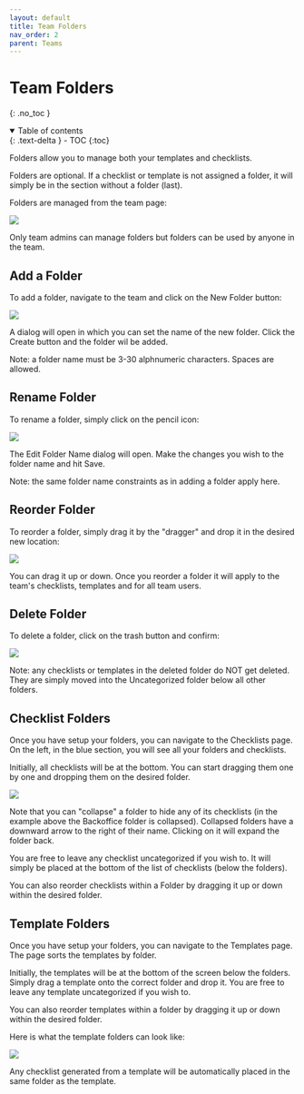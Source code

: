 ```yaml
---
layout: default
title: Team Folders
nav_order: 2
parent: Teams
---
```

# Team Folders
{: .no_toc }

<details open markdown="block">
  <summary>
    Table of contents
  </summary>
  {: .text-delta }
- TOC
{:toc}
</details>

Folders allow you to manage both your templates and checklists. 

Folders are optional. If a checklist or template is not assigned a folder, it will simply be in the section without a folder (last).

Folders are managed from the team page:

![](/assets/images/teams/folders.png)

Only team admins can manage folders but folders can be used by anyone in the team.

## Add a Folder
To add a folder, navigate to the team and click on the New Folder button:

![](/assets/images/teams/folders-add.png)

A dialog will open in which you can set the name of the new folder. Click the Create button and the folder wil be added.

Note: a folder name must be 3-30 alphnumeric characters. Spaces are allowed.

## Rename Folder
To rename a folder, simply click on the pencil icon:

![](/assets/images/teams/folders-rename.png)

The Edit Folder Name dialog will open. Make the changes you wish to the folder name and hit Save. 

Note: the same folder name constraints as in adding a folder apply here.

## Reorder Folder
To reorder a folder, simply drag it by the "dragger" and drop it in the desired new location:

![](/assets/images/teams/folders-reorder.png)

You can drag it up or down. Once you reorder a folder it will apply to the team's checklists, templates and for all team users.

## Delete Folder
To delete a folder, click on the trash button and confirm:

![](/assets/images/teams/folders-delete.png)

Note: any checklists or templates in the deleted folder do NOT get deleted. They are simply moved into the Uncategorized folder below all other folders.

## Checklist Folders
Once you have setup your folders, you can navigate to the Checklists page. On the left, in the blue section, you will see all your folders and checklists. 

Initially, all checklists will be at the bottom. You can start dragging them one by one and dropping them on the desired folder. 

![](/assets/images/teams/folders-checklists.png)

Note that you can "collapse" a folder to hide any of its checklists (in the example above the Backoffice folder is collapsed). Collapsed folders have a downward arrow to the right of their name. Clicking on it will expand the folder back.

You are free to leave any checklist uncategorized if you wish to. It will simply be placed at the bottom of the list of checklists (below the folders).

You can also reorder checklists within a Folder by dragging it up or down within the desired folder.

## Template Folders
Once you have setup your folders, you can navigate to the Templates page. The page sorts the templates by folder. 

Initially, the templates will be at the bottom of the screen below the folders. Simply drag a template onto the correct folder and drop it. You are free to leave any template uncategorized if you wish to. 

You can also reorder templates within a folder by dragging it up or down within the desired folder.

Here is what the template folders can look like:

![](/assets/images/teams/folders-templates.png)


Any checklist generated from a template will be automatically placed in the same folder as the template.
